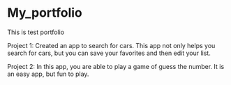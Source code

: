 # My_portfolio
This is test portfolio

Project 1: Created an app to search for cars. This app not only helps you search for cars, but you can save your favorites and then edit your list. 

Project 2: In this app, you are able to play a game of guess the number. It is an easy app, but fun to play. 
